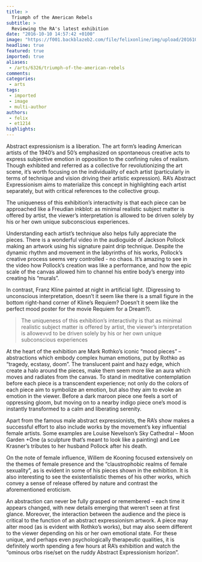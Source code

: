 ```yaml
---
title: >
  Triumph of the American Rebels
subtitle: >
  Reviewing the RA's latest exhibition
date: "2016-10-10 14:57:42 +0100"
image: "https://f001.backblazeb2.com/file/felixonline/img/upload/201610101654-felix-Clyfford-Still-PH-950-1-795x600.jpg"
headline: true
featured: true
imported: true
aliases:
 - /arts/6326/triumph-of-the-american-rebels
comments:
categories:
 - arts
tags:
 - imported
 - image
 - multi-author
authors:
 - felix
 - et1214
highlights:
---
```


Abstract expressionism is a liberation. The art form’s leading American artists of the 1940’s and 50’s emphasized on spontaneous creative acts to express subjective emotion in opposition to the confining rules of realism. Though exhibited and referred as a collective for revolutionizing the art scene, it’s worth focusing on the individuality of each artist (particularly in terms of technique and vision driving their artistic expression). RA’s Abstract Expressionism aims to materialize this concept in highlighting each artist separately, but with critical references to the collective group.

The uniqueness of this exhibition’s interactivity is that each piece can be approached like a Freudian inkblot: as minimal realistic subject matter is offered by artist, the viewer’s interpretation is allowed to be driven solely by his or her own unique subconscious experiences.

Understanding each artist’s technique also helps fully appreciate the pieces. There is a wonderful video in the audioguide of Jackson Pollock making an artwork using his signature paint drip technique. Despite the dynamic rhythm and movement in the labyrinths of his works, Pollock’s creative process seems very controlled - no chaos. It’s amazing to see in the video how Pollock’s creation was like a performance, and how the epic scale of the canvas allowed him to channel his entire body’s energy into creating his “murals”.

In contrast, Franz Kline painted at night in artificial light. (Digressing to unconscious interpretation, doesn’t it seem like there is a small figure in the bottom right-hand corner of Kline’s Requiem? Doesn’t it seem like the perfect mood poster for the movie Requiem for a Dream?).

> The uniqueness of this exhibition’s interactivity is that as minimal realistic subject matter is offered by artist, the viewer’s interpretation is allowevvd to be driven solely by his or her own unique subconscious experiences

At the heart of the exhibition are Mark Rothko’s iconic “mood pieces” – abstractions which embody complex human emotions, put by Rothko as “tragedy, ecstasy, doom”. The translucent paint and hazy edge, which create a halo around the pieces, make them seem more like an aura which moves and radiates from the canvas. To stand in meditative contemplation before each piece is a transcendent experience; not only do the colors of each piece aim to symbolize an emotion, but also they aim to evoke an emotion in the viewer. Before a dark maroon piece one feels a sort of oppressing gloom, but moving on to a nearby indigo piece one’s mood is instantly transformed to a calm and liberating serenity.

Apart from the famous male abstract expressionists, the RA’s show makes a successful effort to also include works by the movement’s key influential female artists. Some examples are Louise Nevelson’s Sky Cathedral – Moon Garden +One (a sculpture that’s meant to look like a painting) and Lee Krasner’s tributes to her husband Pollock after his death.

On the note of female influence, Willem de Kooning focused extensively on the themes of female presence and the “claustrophobic realms of female sexuality”, as is evident in some of his pieces shown in the exhibition. It is also interesting to see the existentialistic themes of his other works, which convey a sense of release offered by nature and contrast the aforementioned eroticism.

An abstraction can never be fully grasped or remembered – each time it appears changed, with new details emerging that weren’t seen at first glance. Moreover, the interaction between the audience and the piece is critical to the function of an abstract expressionism artwork. A piece may alter mood (as is evident with Rothko’s works), but may also seem different to the viewer depending on his or her own emotional state. For these unique, and perhaps even psychologically therapeutic qualities, it is definitely worth spending a few hours at RA’s exhibition and watch the “ominous orbs rise/set on the ruddy Abstract Expressionism horizon”.
